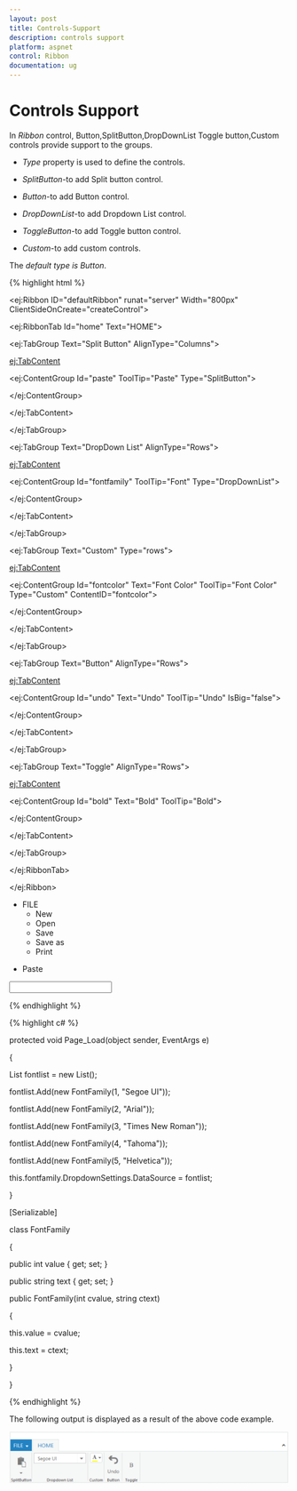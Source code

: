 ```yaml
---
layout: post
title: Controls-Support
description: controls support
platform: aspnet
control: Ribbon
documentation: ug
---
```


# Controls Support

In _Ribbon_ control, Button,SplitButton,DropDownList Toggle button,Custom controls provide support to the groups.

* _Type_ property is used to define the controls.



* _SplitButton_-to add Split button control.



* _Button_-to add Button control.



* _DropDownList_-to add Dropdown List control.



* _ToggleButton_-to add Toggle button control.



* _Custom_-to add custom controls.

The _default type is Button_.



{% highlight html %}




<ej:Ribbon ID="defaultRibbon" runat="server" Width="800px" ClientSideOnCreate="createControl">

<ApplicationTab ItemID="menu" Type="ApplicationMenu">

<MenuSettings OpenOnClick="false"></MenuSettings>

</ApplicationTab>

<RibbonTabs>

<ej:RibbonTab Id="home" Text="HOME">

<TabGroupCollection>

<ej:TabGroup Text="Split Button" AlignType="Columns">

<ContentCollection>

<ej:TabContent>

<ContentDefaults Width="50" Height="65" Type="Button" />

<ContentGroupCollection>

<ej:ContentGroup Id="paste" ToolTip="Paste" Type="SplitButton">

<SplitButtonSettings ButtonMode="Dropdown" ArrowPosition="Bottom" TargetID="pasteul"  ContentType="TextAndImage" PrefixIcon="e-ribbon e-ribbonpaste" />

</ej:ContentGroup>

</ContentGroupCollection>

</ej:TabContent>

</ContentCollection>

</ej:TabGroup>

<ej:TabGroup Text="DropDown List" AlignType="Rows">

<ContentCollection>

<ej:TabContent>

<ContentGroupCollection>

<ej:ContentGroup Id="fontfamily" ToolTip="Font" Type="DropDownList">

<DropdownSettings Value="1" Text="Fonts" Width="150"></DropdownSettings>

</ej:ContentGroup>

</ContentGroupCollection>

</ej:TabContent>

</ContentCollection>

</ej:TabGroup>

<ej:TabGroup Text="Custom" Type="rows">

<ContentCollection>

<ej:TabContent>

<ContentGroupCollection>

<ej:ContentGroup Id="fontcolor" Text="Font Color" ToolTip="Font Color" Type="Custom" ContentID="fontcolor">

</ej:ContentGroup>

</ContentGroupCollection>

</ej:TabContent>

</ContentCollection>

</ej:TabGroup>

<ej:TabGroup Text="Button" AlignType="Rows">

<ContentCollection>

<ej:TabContent>

<ContentDefaults Type="Button" Height="70" Width="45" />

<ContentGroupCollection>

<ej:ContentGroup Id="undo" Text="Undo" ToolTip="Undo" IsBig="false">

<ButtonSettings ContentType="TextAndImage" ImagePosition="ImageTop" PrefixIcon="e-ribbon e-undo" Type="Reset" />

</ej:ContentGroup>

</ContentGroupCollection>

</ej:TabContent>

</ContentCollection>

</ej:TabGroup>

<ej:TabGroup Text="Toggle" AlignType="Rows">

<ContentCollection>

<ej:TabContent>

<ContentDefaults Type="ToggleButton" Height="70" Width="40" />

<ContentGroupCollection>

<ej:ContentGroup Id="bold" Text="Bold" ToolTip="Bold">

<ToggleButtonSettings ContentType="ImageOnly" DefaultText="Bold" ActiveText="Bold" DefaultPrefixIcon="e-ribbon e-bold" ActivePrefixIcon="e-ribbon e-bold"/>

</ej:ContentGroup>

</ContentGroupCollection>

</ej:TabContent>

</ContentCollection>

</ej:TabGroup>

</TabGroupCollection>

</ej:RibbonTab>



</RibbonTabs>

</ej:Ribbon>



</div>

<ul id="menu">

<li><a>FILE</a>

<ul>

<li><a>New</a></li>

<li><a>Open</a></li>

<li><a>Save</a></li>

<li><a>Save as</a></li>

<li><a>Print</a></li>

</ul>

</li>

</ul>

<ul id="pasteul">

<li><a>Paste</a></li>

</ul>

<input id="fontcolor"/>



<style>

.e-ribbon .e-ribbonpaste:before {

content: "\e645";

font-size: 36px;

position: relative;

left: -9px;

top: -4px;

}



.e-ribbon .e-undo:before {

content: "\e736";

font-size: 28px;

position: relative;

left: -7px;

top: -4px;

}



.e-ribbon .bold:before {

content: "\e636";

}



.e-ribbon .e-fontcoloricon:before {

content: "\e632";

font-size: 15px;

position: relative;

right: 10px;

}



</style>



{% endhighlight %}



{% highlight c# %}





protected void Page_Load(object sender, EventArgs e)

{

List<FontFamily> fontlist = new List<FontFamily>();

fontlist.Add(new FontFamily(1, "Segoe UI"));

fontlist.Add(new FontFamily(2, "Arial"));

fontlist.Add(new FontFamily(3, "Times New Roman"));

fontlist.Add(new FontFamily(4, "Tahoma"));

fontlist.Add(new FontFamily(5, "Helvetica"));

this.fontfamily.DropdownSettings.DataSource = fontlist;

}

[Serializable]

class FontFamily

{

public int value { get; set; }

public string text { get; set; }

public FontFamily(int cvalue, string ctext)

{

this.value = cvalue;

this.text = ctext;

}

}



{% endhighlight %}



The following output is displayed as a result of the above code example.

![](Controls-Support_images/Controls-Support_img1.png)


